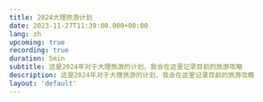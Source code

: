 ```yaml
---
title: 2024大理旅游计划
date: 2023-11-27T11:39:00.000+00:00
lang: zh
upcoming: true
recording: true
duration: 5min
subtitle: 这是2024年对于大理旅游的计划，我会在这里记录目前的旅游攻略
description: 这是2024年对于大理旅游的计划，我会在这里记录目前的旅游攻略
layout: 'default'
---
```


<Title />

::GlobalAlert{type="tip"}
大理旅游计划 :Icon{name="ph:heart-straight-bold" size="1.2rem" style="color: rgba(248,113,113,0.5);"}在有风的地方
::

<BiliBili aid="704606487" />

---

## :Icon{name="ph:airplane-duotone"}出行方式

[:Icon{name="ph:flag-bold" size="1.2rem"} 杭州](https://maps.app.goo.gl/f5mVrH8x76dVCgLt8) :Icon{name="ph:airplane-takeoff-bold" size="1.2rem"} [:Icon{name="ph:flag-fill" size="1.2rem"}大理](https://maps.app.goo.gl/kmDFe5x8eBExA18s8)

座位：经济舱

飞行时长：3h,50min

非节日价格 <sub>vs</sub> 假期价格 <sup>ps. 仅为单人机票价格参考</sup>：￥ 658 <sub>vs</sub> ￥ 1,800

## :Icon{name="ph:buildings-duotone"} 住宿

| 住宿名称 | 住宿价格 <sup>非节日价格 <sub>vs</sub> 假期价格</sup> | 住宿评分 | 是否包含早餐 |
| --- | --- | --- | --- |
| [大理古城麓椿花园酒店](https://maps.app.goo.gl/mvW8zfhutu32nvXJ9) | ¥ 807 <sub>vs</sub> ¥ xxx+ | `4.7` | 包含 |
| [大理晏清山居精品客栈](https://maps.app.goo.gl/WX8Df6rfzKf6hGep6) | ¥ 469 <sub>vs</sub> ¥ xxx+ | `4.7` | 不包含 |
| [布露舍海景酒店](https://maps.app.goo.gl/pZhaJYSUL6t4jrh76) | ¥ 491 <sub>vs</sub> ¥ xxx+ | `4.6` | 包含 |

## :Icon{name="ph:bowl-food-bold"} 美食

- [黎锅清真火瓢牛肉](https://maps.app.goo.gl/AuwWRGggnvU78ZUJA)
  - [评分： :Start{:value="4.4"}]{style="display:flex;align-items: center;justify-content: flex-start;"}
  - 人均：￥ 78
  - 必点菜单： :Top{value="清汤锅底" rank="2"}， :Top{value="肥牛" rank="9"}， :Top{value="毛肚" rank="8" money="40"}， :Top{value="铜瓢牛肉" rank="1" money="95"}， :Top{value="自制粑粑" rank="10" money="10"}

- [银米](https://surl.amap.com/1WTN25an20Yx)
  - [评分： :Start{:value="4.4"}]{style="display:flex;align-items: center;justify-content: flex-start;"}

## :Icon{name="ph:game-controller-bold"} 旅游景点

- [大理古镇](https://maps.app.goo.gl/gtpvj1MHKUgV4Yyx9)
  - [评分： :Start{:value="4.4"}]{style="display:flex;align-items: center;justify-content: flex-start;"}
  - 人均：¥ 0 :Icon{name="ph:arrow-up-right-bold" size="1.2rem"} 无上限
  - 服饰：可以购买民族服饰和纪念品
  - 特色美食：鲜花饼，霸王茶姬，烤乳扇


---

::GlobalAlert{type="important"}
Not yet completed...
::
